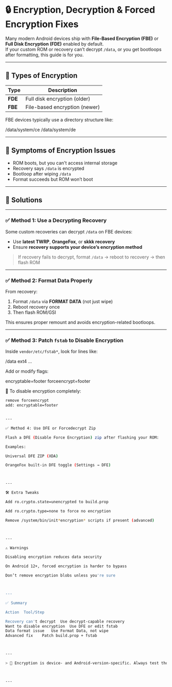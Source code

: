 # 🔒 Encryption, Decryption & Forced Encryption Fixes

Many modern Android devices ship with **File-Based Encryption (FBE)** or **Full Disk Encryption (FDE)** enabled by default.  
If your custom ROM or recovery can’t decrypt `/data`, or you get bootloops after formatting, this guide is for you.

---

## 🧠 Types of Encryption

| Type | Description                  |
|------|------------------------------|
| **FDE** | Full disk encryption (older) |
| **FBE** | File-based encryption (newer) |

FBE devices typically use a directory structure like:

/data/system/ce /data/system/de

---

## 🧪 Symptoms of Encryption Issues

- ROM boots, but you can't access internal storage  
- Recovery says `/data` is encrypted  
- Bootloop after wiping `/data`  
- Format succeeds but ROM won’t boot

---

## 🔧 Solutions

---

### ✅ Method 1: Use a Decrypting Recovery

Some custom recoveries can decrypt `/data` on FBE devices:

- Use **latest TWRP**, **OrangeFox**, or **skkk recovery**  
- Ensure **recovery supports your device’s encryption method**

> If recovery fails to decrypt, format `/data` → reboot to recovery → then flash ROM

---

### ✅ Method 2: Format Data Properly

From recovery:
1. Format `/data` via **FORMAT DATA** (not just wipe)
2. Reboot recovery once
3. Then flash ROM/GSI

This ensures proper remount and avoids encryption-related bootloops.

---

### ✅ Method 3: Patch `fstab` to Disable Encryption

Inside `vendor/etc/fstab*`, look for lines like:

/data ext4 ...

Add or modify flags:

encryptable=footer forceencrypt=footer

🧨 To disable encryption completely:
```bash
remove forceencrypt
add: encryptable=footer


---

✅ Method 4: Use DFE or Forcedecrypt Zip

Flash a DFE (Disable Force Encryption) zip after flashing your ROM:

Examples:

Universal DFE ZIP (XDA)

OrangeFox built-in DFE toggle (Settings → DFE)



---

🛠 Extra Tweaks

Add ro.crypto.state=unencrypted to build.prop

Add ro.crypto.type=none to force no encryption

Remove /system/bin/init*encryption* scripts if present (advanced)



---

⚠️ Warnings

Disabling encryption reduces data security

On Android 12+, forced encryption is harder to bypass

Don’t remove encryption blobs unless you're sure



---

✅ Summary

Action	Tool/Step

Recovery can't decrypt	Use decrypt-capable recovery
Want to disable encryption	Use DFE or edit fstab
Data format issue	Use Format Data, not wipe
Advanced fix	Patch build.prop + fstab



---

> 🔐 Encryption is device- and Android-version-specific. Always test thoroughly after disabling it.



---
